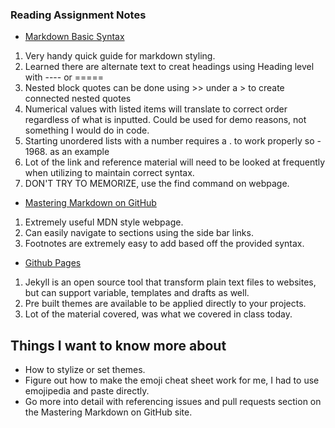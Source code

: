 ### Reading Assignment Notes

- [Markdown Basic Syntax](https://www.markdownguide.org/basic-syntax/)

1. Very handy quick guide for markdown styling.
2. Learned there are alternate text to creat headings using Heading level with ---- or =====
3. Nested block quotes can be done using >> under a > to create connected nested quotes
4. Numerical values with listed items will translate to correct order regardless of what is inputted. Could be used for demo reasons, not something I would do in code.
5. Starting unordered lists with a number requires a \. to work properly so - 1968\. as an example
6. Lot of the link and reference material will need to be looked at frequently when utilizing to maintain correct syntax.
7. DON'T TRY TO MEMORIZE, use the find command on webpage. 


- [Mastering Markdown on GitHub](https://docs.github.com/en/get-started/writing-on-github/getting-started-with-writing-and-formatting-on-github/basic-writing-and-formatting-syntax)

1. Extremely useful MDN style webpage.
2. Can easily navigate to sections using the side bar links.
3. Footnotes are extremely easy to add based off the provided syntax.


- [Github Pages](https://pages.github.com/)

1. Jekyll is an open source tool that transform plain text files to websites, but can support variable, templates and drafts as well.
2. Pre built themes are available to be applied directly to your projects.
3. Lot of the material covered, was what we covered in class today.

## Things I want to know more about
- How to stylize or set themes.
- Figure out how to make the emoji cheat sheet work for me, I had to use emojipedia and paste directly.
- Go more into detail with referencing issues and pull requests section on the Mastering Markdown on GitHub site.
